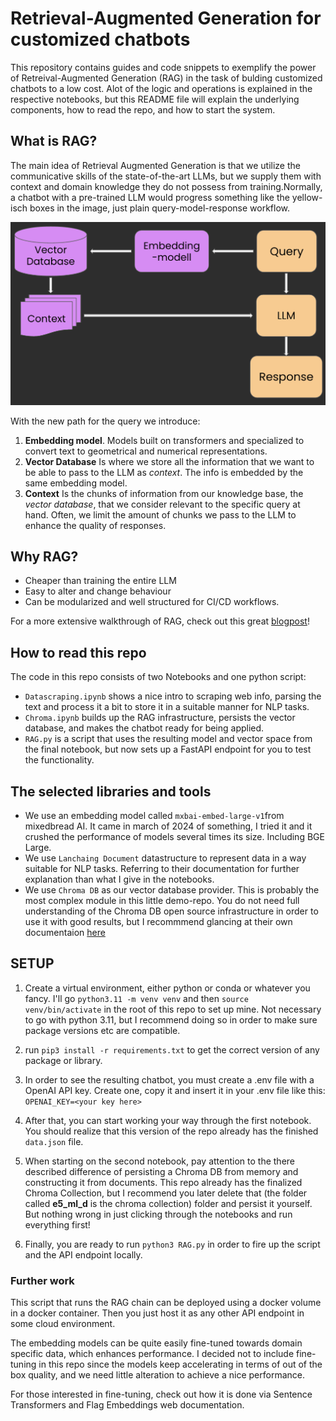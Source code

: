# Retrieval-Augmented Generation for customized chatbots

This repository contains guides and code snippets to exemplify the power of Retreival-Augmented Generation (RAG) in the task of bulding customized chatbots to a low cost. Alot of the logic and operations is explained in the respective notebooks, but this README file will explain the underlying components, how to read the repo, and how to start the system.

## What is RAG?

The main idea of Retrieval Augmented Generation is that we utilize the communicative skills of the state-of-the-art LLMs, but we supply them with context and domain knowledge they do not possess from training.Normally, a chatbot with a pre-trained LLM would progress something like the yellow-isch boxes in the image, just plain query-model-response workflow.

![rag_image](./rag.png)

With the new path for the query we introduce:

1. **Embedding model**. Models built on transformers and specialized to convert text to geometrical and numerical representations.
2. **Vector Database** Is where we store all the information that we want to be able to pass to the LLM as _context_. The info is embedded by the same embedding model.
3. **Context** Is the chunks of information from our knowledge base, the _vector database_, that we consider relevant to the specific query at hand. Often, we limit the amount of chunks we pass to the LLM to enhance the quality of responses.

## Why RAG?

- Cheaper than training the entire LLM
- Easy to alter and change behaviour
- Can be modularized and well structured for CI/CD workflows.

For a more extensive walkthrough of RAG, check out this great [blogpost](https://www.rungalileo.io/blog/mastering-rag-how-to-architect-an-enterprise-rag-system)!

## How to read this repo

The code in this repo consists of two Notebooks and one python script:

- `Datascraping.ipynb` shows a nice intro to scraping web info, parsing the text and process it a bit to store it in a suitable manner for NLP tasks.
- `Chroma.ipynb` builds up the RAG infrastructure, persists the vector database, and makes the chatbot ready for being applied.
- `RAG.py` is a script that uses the resulting model and vector space from the final notebook, but now sets up a FastAPI endpoint for you to test the functionality.

## The selected libraries and tools

- We use an embedding model called `mxbai-embed-large-v1`from mixedbread AI. It came in march of 2024 of something, I tried it and it crushed the performance of models several times its size. Including BGE Large.
- We use `Lanchaing Document` datastructure to represent data in a way suitable for NLP tasks. Referring to their documentation for further explanation than what I give in the notebooks.
- We use `Chroma DB` as our vector database provider. This is probably the most complex module in this little demo-repo. You do not need full understanding of the Chroma DB open source infrastructure in order to use it with good results, but I recommmend glancing at their own documentaion [here](https://docs.trychroma.com/)

## SETUP

1. Create a virtual environment, either python or conda or whatever you fancy. I'll go `python3.11 -m venv venv`
   and then `source venv/bin/activate` in the root of this repo to set up mine. Not necessary to go with python 3.11, but I recommend doing so in order to make sure package versions etc are compatible.
2. run `pip3 install -r requirements.txt` to get the correct version of any package or library.
3. In order to see the resulting chatbot, you must create a .env file with a OpenAI API key. Create one, copy it and insert it in your .env file like this: `OPENAI_KEY=<your key here>`

4. After that, you can start working your way through the first notebook. You should realize that this version of the repo already has the finished `data.json` file.
5. When starting on the second notebook, pay attention to the there described difference of persisting a Chroma DB from memory and constructing it from documents. This repo already has the finalized Chroma Collection, but I recommend you later delete that (the folder called **e5_ml_d** is the chroma collection) folder and persist it yourself. But nothing wrong in just clicking through the notebooks and run everything first!

6. Finally, you are ready to run `python3 RAG.py` in order to fire up the script and the API endpoint locally.

### Further work

This script that runs the RAG chain can be deployed using a docker volume in a docker container. Then you just host it as any other API endpoint in some cloud environment.

The embedding models can be quite easily fine-tuned towards domain specific data, which enhances performance. I decided not to include fine-tuning in this repo since the models keep accelerating in terms of out of the box quality, and we need little alteration to achieve a nice performance.

For those interested in fine-tuning, check out how it is done via Sentence Transformers and Flag Embeddings web documentation.
